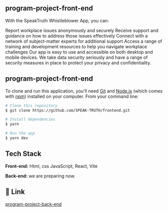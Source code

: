 
## program-project-front-end
With the SpeakTruth Whistleblower App, you can:

Report workplace issues anonymously and securely
Receive support and guidance on how to address those issues effectively
Connect with a network of subject-matter experts for additional support
Access a range of training and development resources to help you navigate workplace challenges
Our app is easy to use and accessible on both desktop and mobile devices. We take data security seriously and have a range of security measures in place to protect your privacy and confidentiality.
## program-project-front-end

To clone and run this application, you'll need [Git](https://git-scm.com) and [Node.js](https://nodejs.org/en/download/) (which comes with [npm](http://npmjs.com)) installed on your computer. From your command line:

```bash
# Clone this repository
$ git clone https://github.com/SPEAK-TRUTH/frontend.git

# Install dependencies
$ yarn

# Run the app
$ yarn dev
```

## Tech Stack

**Front-end:** Html, css JavaScript, React, Vite

**Back-end:** we are preparing now.



## 🔗 Link
[program-project-back-end](https://github.com/naoto-tokoyoda/program-project-back-end.git)
